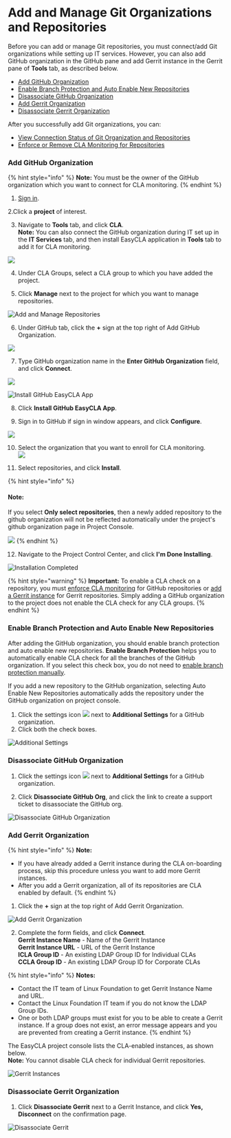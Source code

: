 # Add and Manage Git Organizations and Repositories

Before you can add or manage Git repositories, you must connect/add Git organizations while setting up IT services. However, you can also add GitHub organization in the GitHub pane and add Gerrit instance in the Gerrit pane of **Tools** tab, as described below.

* [Add GitHub Organization](./#add-github-organization)
* [Enable Branch Protection and Auto Enable New Repositories](./#enable-branch-protection-and-auto-enable-new-repositories)
* [Disassociate GitHub Organization](./#disassociate-github-organization)
* [Add Gerrit Organization](./#add-gerrit-organization)
* [Disassociate Gerrit Organization](./#disassociate-gerrit-organization)

After you successfully add Git organizations, you can:

* [View Connection Status of Git Organization and Repositories](view-connection-status-of-git-organizations-and-repositories.md)
* [Enforce or Remove CLA Monitoring for Repositories](enforce-or-remove-cla-monitoring.md)

### Add GitHub Organization

{% hint style="info" %}
**Note:** You must be the owner of the GitHub organization which you want to connect for CLA monitoring.
{% endhint %}

1. [Sign in](../sign-in-to-project-control-center.md).

2.Click a **project** of interest.

3. Navigate to **Tools** tab, and click **CLA**.  
**Note:** You can also connect the GitHub organization during IT set up in the **IT Services** tab, and then install EasyCLA application in **Tools** tab to add it for CLA monitoring.

![](../../../.gitbook/assets/tools-tab.png)

4. Under CLA Groups, select a CLA group to which you have added the project.

5. Click **Manage** next to the project for which you want to manage repositories.

![Add and Manage Repositories](../../../.gitbook/assets/add-and-manage-repositories.png)

6. Under GitHub tab, click the **+** sign at the top right of Add GitHub Organization.

![](../../../.gitbook/assets/add-github-organization.png)

7. Type GitHub organization name in the **Enter GitHub Organization** field, and click **Connect**.

![](../../../.gitbook/assets/connect-github-organization.png)

![Install GitHub EasyCLA App](../../../.gitbook/assets/install-github-easycla-app.png)

8. Click **Install GitHub EasyCLA App**.

9. Sign in to GitHub if sign in window appears, and click **Configure**.

![](../../../.gitbook/assets/configure-cla-for-github-organization.png)

10. Select the organization that you want to enroll for CLA monitoring.  
 ![](../../../.gitbook/assets/select-github-organization.png)

11. Select repositories, and click **Install**.

{% hint style="info" %}
#### Note:

If you select **Only select repositories**, then a newly added repository to the github organization will not be reflected automatically under the project's github organization page in Project Console.

![](../../../.gitbook/assets/selecting-individual-repositories.png)
{% endhint %}

12. Navigate to the Project Control Center, and click **I'm Done Installing**.

![Installation Completed](../../../.gitbook/assets/installation-completed.png)

{% hint style="warning" %}
**Important:** To enable a CLA check on a repository, you must [enforce CLA monitoring](enforce-or-remove-cla-monitoring.md#enforce-or-remove-cla-monitoring-from-github-repositories) for GitHub repositories or [add a Gerrit instance](./#add-gerrit-organization) for Gerrit repositories. Simply adding a GitHub organization to the project does not enable the CLA check for any CLA groups.
{% endhint %}

### Enable Branch Protection and Auto Enable New Repositories

After adding the GitHub organization, you should enable branch protection and auto enable new repositories. **Enable Branch Protection** helps you to automatically enable CLA check for all the branches of the GitHub organization. If you select this check box, you do not need to [enable branch protection manually](../../getting-started/cla-troubleshooting/easycla-is-disabled.md#enable-branch-protection).

If you add a new repository to the GitHub organization, selecting Auto Enable New Repositories automatically adds the repository under the GitHub organization on project console.

1. Click the settings icon ![](../../../.gitbook/assets/settings%20%281%29.png) next to **Additional Settings** for a GitHub organization.
2. Click both the check boxes.

![Additional Settings](../../../.gitbook/assets/additional-setttings.png)



### Disassociate GitHub Organization

1. Click the settings icon ![](../../../.gitbook/assets/settings%20%281%29.png) next to **Additional Settings** for a GitHub organization.

2. Click **Disassociate GitHub Org**, and click the link to create a support ticket to disassociate the GitHub org.

![Disassociate GitHub Organization](../../../.gitbook/assets/disassociate-github-orgnanization.png)

### Add Gerrit Organization

{% hint style="info" %}
**Note:** 

* If you have already added a Gerrit instance during the CLA on-boarding process, skip this procedure unless you want to add more Gerrit instances.
* After you add a Gerrit organization, all of its repositories are CLA enabled by default.
{% endhint %}

 1. Click the **+** sign at the top right of Add Gerrit Organization.

![Add Gerrit Organization](../../../.gitbook/assets/add-gerrit-organization.png)

2. Complete the form fields, and click **Connect**.  
**Gerrit Instance Name** - Name of the Gerrit Instance  
**Gerrit Instance URL** - URL of the Gerrit Instance  
**ICLA Group ID** - An existing LDAP Group ID for Individual CLAs  
**CCLA Group ID** - An existing LDAP Group ID for Corporate CLAs

{% hint style="info" %}
**Notes:**

* Contact the IT team of Linux Foundation to get Gerrit Instance Name and URL.
* Contact the Linux Foundation IT team if you do not know the LDAP Group IDs.
* One or both LDAP groups must exist for you to be able to create a Gerrit instance. If a group does not exist, an error message appears and you are prevented from creating a Gerrit instance.
{% endhint %}

The EasyCLA project console lists the CLA-enabled instances, as shown below.​​  
**Note:** You cannot disable CLA check for individual Gerrit repositories.

![Gerrit Instances](../../../.gitbook/assets/gerrit-instances.png)

### Disassociate Gerrit Organization

1. Click **Disassociate Gerrit** next to a Gerrit Instance, and click **Yes, Disconnect** on the confirmation page.

![Disassociate Gerrit](../../../.gitbook/assets/disassociate-gerrit-organization.png)



